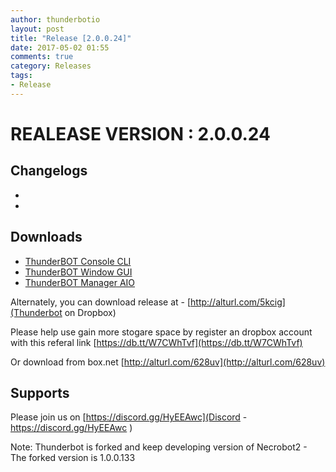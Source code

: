 ```yaml
---
author: thunderbotio
layout: post
title: "Release [2.0.0.24]"
date: 2017-05-02 01:55
comments: true
category: Releases
tags:
- Release
---
```


# REALEASE VERSION : 2.0.0.24

## Changelogs
- 
- 

## Downloads
- [ThunderBOT Console CLI](/releases/2.0.0.24/ThunderBOT.CLI.zip)
- [ThunderBOT Window GUI](/releases/2.0.0.24/ThunderBOT.Win.zip)
- [ThunderBOT Manager AIO](/releases/2.0.0.24/ThunderBOT.Manager.zip)

Alternately, you can download release at - [http://alturl.com/5kcig](Thunderbot on Dropbox)

Please help use gain more stogare space by register an dropbox account with this referal link [https://db.tt/W7CWhTvf](https://db.tt/W7CWhTvf)

Or download from box.net [http://alturl.com/628uv](http://alturl.com/628uv)

## Supports

Please join us on [https://discord.gg/HyEEAwc](Discord - https://discord.gg/HyEEAwc )

Note: Thunderbot is forked and keep developing version of Necrobot2 - The forked version is 1.0.0.133

